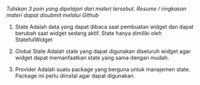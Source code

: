 *Tuliskan 3 poin yang dipelajari dari materi tersebut. Resume / ringkasan materi dapat disubmit melalui Github*

1. State
Adalah data yang dapat dibaca saat pembuatan widget dan dapat berubah saat widget sedang aktif. State hanya dimiliki oleh StatefulWidget

2. Global State
Adalah state yang dapat digunakan diseluruh widget agar widget dapat memanfaatkan state yang sama dengan mudah.

3. Provider
Adalah suatu package yang berguna untuk manajemen state. Package ini perlu diinstal agar dapat digunakan.